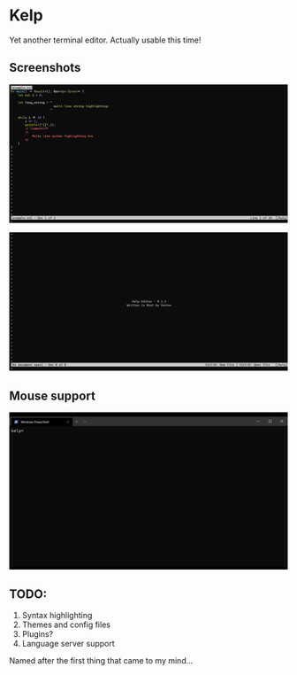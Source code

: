 # Kelp
Yet another terminal editor. Actually usable this time!

## Screenshots
![Example](https://raw.githubusercontent.com/VishalVSV/kelp/master/images/example.png)


![Title Screen](https://raw.githubusercontent.com/VishalVSV/kelp/master/images/title_screen.png)

## Mouse support
![Mouse](https://raw.githubusercontent.com/VishalVSV/kelp/master/images/mouse_support.gif)

## TODO:
1. Syntax highlighting
2. Themes and config files
3. Plugins?
4. Language server support

Named after the first thing that came to my mind...
